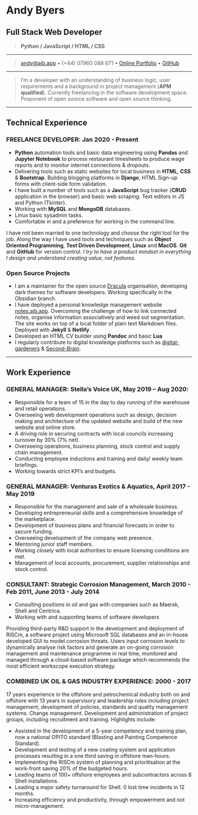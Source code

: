 # Andy Byers

## Full Stack Web Developer

> **Python / JavaScript / HTML / CSS**

---

> [andy@ajb.app](mailto:andy@ajb.app) • (+44) 07960 088 671 • [Online Portfolio](https://ajb.app) • [GitHub](https://github.com/andybyers21)

---

> I’m a developer with an understanding of business logic, user requirements and a background in project management (**APM qualified**). Currently freelancing in the software development space. Proponent of open source software and open source thinking.

---

## Technical Experience

### FREELANCE DEVELOPER: Jan 2020 - Present

- **Python** automation tools and basic data engineering using **Pandas** and **Jupyter Notebook** to process restaurant timesheets to produce wage reports and to monitor internet connections & dropouts.
- Delivering tools such as static websites for local business in **HTML**, **CSS** & **Bootstrap**. Building blogging platforms in **Django**, HTML Sign-up forms with client-side form validation.
- I have built a number of tools such as a **JavaScript** bug tracker \(**CRUD** application in the browser) and basic web scraping. Text editors in JS and Python (Tkinter).
- Working with **MySQL** and **MongoDB** databases.
- Linux basic sysadmin tasks.
- Comfortable in and a preference for working in the command line.

I have not been married to one technology and choose the right tool for the job. Along the way I have used tools and techniques such as **Object Oriented Programming**, **Test Driven Development**, **Linux** and **MacOS**. **Git** and **GitHub** for version control. _I try to have a product mindset in everything I design and understand creating value, not features._

### Open Source Projects

- I am a maintainer for the open source [Dracula](https://github.com/dracula) organisation, developing dark themes for software developers. Working specifically in the Obsidian branch.
- I have deployed a personal knowledge management website [notes.ajb.app](https://notes.ajb.app). Overcoming the challenge of how to link connected notes, organise information associatively and weed out segmentation. The site works on top of a local folder of plain text Markdown files. Deployed with **Jekyll** & **Netlify**.
- Developed an HTML CV builder using **Pandoc** and basic **Lua**
- I regularly contribute to digital knowledge platforms such as [digital-gardeners](https://github.com/MaggieAppleton/digital-gardeners) & [Second-Brain](https://github.com/KasperZutterman/Second-Brain).

---

## Work Experience

### GENERAL MANAGER: Stella’s Voice UK, May 2019 – Aug 2020:

- Responsible for a team of 15 in the day to day running of the warehouse and retail operations.
- Overseeing web development operations such as design, decision making and architecture of the updated website and build of the new website and online store.
- A driving role in securing contracts with local councils increasing turnover by 30% (7% net).
- Overseeing operations, business planning, stock control and supply chain management.
- Conducting employee inductions and training and daily/ weekly team briefings.
- Working towards strict KPI’s and budgets.

### GENERAL MANAGER: Venturas Exotics & Aquatics, April 2017 - May 2019

- Responsible for the management and sale of a wholesale business.
- Developing entrepreneurial skills and a comprehensive knowledge of the marketplace.
- Development of business plans and financial forecasts in order to secure funding.
- Overseeing development of the company web presence.
- Mentoring junior staff members.
- Working closely with local authorities to ensure licensing conditions are met.
- Management of local accounts, procurement, supplier relationships and stock control.

### CONSULTANT: Strategic Corrosion Management, March 2010 - Feb 2011, June 2013 - July 2014

- Consulting positions in oil and gas with companies such as Maersk, Shell and Centrica.
- Working with and supporting teams of software developers

Providing third-party R&D support in the development and deployment of RISCm, a software project using Microsoft SQL databases and an in-house developed GUI to model corrosion threats. Users input corrosion levels to dynamically analyse risk factors and generate an on-going corrosion management and maintenance programme in real time, monitored and managed through a cloud-based software package which recommends the most efficient workscope execution strategy.

### COMBINED UK OIL & GAS INDUSTRY EXPERIENCE: 2000 - 2017

17 years experience in the offshore and petrochemical industry both on and offshore with 13 years in supervisory and leadership roles including project management, development of policies, standards and quality management systems. Change management. Development and administration of project groups, including recruitment and training. Highlights include:

- Assisted in the development of a 5-year competency and training plan, now a national OPITO standard (Blasting and Painting Competence Standard).
- Development and testing of a new coating system and application processes resulting in a one third saving in offshore man-hours.
- Implementing the RISCm system of planning and prioritisation at the work-front saving 20% of the budgeted hours.
- Leading teams of 100+ offshore employees and subcontractors across 8 Shell installations.
- Leading a major safety turnaround for Shell. 0 lost time incidents in 12 months.
- Increasing efficiency and productivity, through empowerment and not micro-management.

